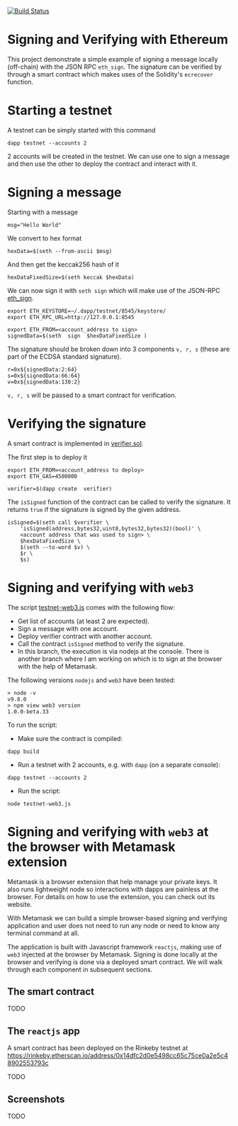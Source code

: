 [![Build Status](https://travis-ci.org/alext234/sign-and-verify.svg?branch=sign-with-web3-metamask)](https://travis-ci.org/alext234/sign-and-verify)

# Signing and Verifying with Ethereum

This project demonstrate a simple example of signing a message locally (off-chain)
with the JSON RPC `eth_sign`. The signature can be verified by through a 
smart contract which makes uses of the Solidity's `ecrecover`  function.


# Starting a testnet

A testnet can be simply started with this command 

```
dapp testnet --accounts 2
```
2 accounts will be created in the testnet. We can use one to sign a message and then 
use the other to deploy the contract and interact with it.


# Signing a message 

Starting with a message

```
msg="Hello World"
```

We convert to hex format 

```
hexData=$(seth --from-ascii $msg)
```

And then get the keccak256 hash of it 

```
hexDataFixedSize=$(seth keccak $hexData)
```

We can now sign it with `seth sign` which will make use of the 
JSON-RPC [eth_sign](https://github.com/ethereum/wiki/wiki/JSON-RPC#eth_sign).
 

```
export ETH_KEYSTORE=~/.dapp/testnet/8545/keystore/
export ETH_RPC_URL=http://127.0.0.1:8545

export ETH_FROM=<account_address to sign>
signedData=$(seth  sign  $hexDataFixedSize )
```

The signature should be broken down into 3 components `v, r, s` 
(these are part of the ECDSA standard signature).

```
r=0x${signedData:2:64}
s=0x${signedData:66:64}
v=0x${signedData:130:2}
```

`v, r, s` will be passed to a smart contract for verification.

# Verifying the signature

A smart contract is implemented in [verifier.sol](src/verifier.sol).

The first step is to deploy it 

```
export ETH_FROM=<account_address to deploy>
export ETH_GAS=4500000

verifier=$(dapp create  verifier)

```

The `isSigned` function of the contract can be called to verify the 
signature. It returns `true` if the signature is signed 
by the given address.


```
isSigned=$(seth call $verifier \
	'isSigned(address,bytes32,uint8,bytes32,bytes32)(bool)' \
	<account address that was used to sign> \
	$hexDataFixedSize \
	$(seth --to-word $v) \
	$r \
	$s)

```

# Signing and verifying with `web3`

The script [testnet-web3.js](testnet-web3.js) comes with the following flow:

- Get list of accounts (at least 2 are expected).
- Sign a message with one account.
- Deploy verifier contract with another account.
- Call the contract `isSigned` method to verify the signature.
- In this branch, the execution is via nodejs at the console. 
There is another branch where I am working on which is to sign 
at the browser with the help of Metamask. 


The following versions `nodejs` and `web3` have been tested:

```
> node -v
v9.8.0
> npm view web3 version
1.0.0-beta.33
```

To run the script:

- Make sure the contract is compiled:

```
dapp build
```

- Run a testnet with 2 accounts, e.g. with `dapp` (on a separate console):

```
dapp testnet --accounts 2
```

- Run the script:


```
node testnet-web3.js
```

# Signing and verifying with `web3` at the browser with Metamask extension
Metamask is a browser extension that help manage your private keys. It also runs lightweight 
node so interactions with dapps are painless at the browser. For details on how to use the extension, you can 
check out its website.


With Metamask we can build a simple browser-based signing and verifying application and user 
does not need to run any node or need to know any terminal command at all.

The application is built with Javascript framework `reactjs`, making use of `web3` injected at the browser by Metamask.
Signing is done locally at the browser and verifying is done via a deployed smart contract. 
We will walk through each component in subsequent sections.

## The smart contract

TODO

## The `reactjs` app
A smart contract has been deployed on the Rinkeby testnet at https://rinkeby.etherscan.io/address/0x14dfc2d0e5498cc65c75ce0a2e5c48902553793c

TODO

## Screenshots

TODO
